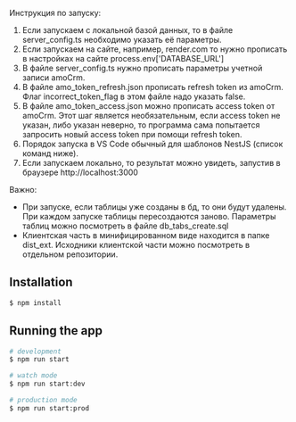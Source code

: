 
Инструкция по запуску:
1) Если запускаем с локальной базой данных, то в файле server_config.ts
необходимо указать её параметры.
2) Если запускаем на сайте, например, render.com
то нужно прописать в настройках на сайте process.env['DATABASE_URL']
3) В файле server_config.ts нужно прописать параметры учетной записи amoCrm.
4) В файле amo_token_refresh.json прописать refresh token из amoCrm. Флаг
incorrect_token_flag в этом файле надо указать false.
5) В файле amo_token_access.json можно прописать access token от amoCrm. Этот
шаг является необязательным, если access token не указан, либо указан неверно,
то программа сама попытается запросить новый access token при помощи refresh
token.
6) Порядок запуска в VS Code обычный для шаблонов NestJS (список команд ниже).
7) Если запускаем локально, то результат можно увидеть, запустив в браузере
http://localhost:3000

Важно:
- При запуске, если таблицы уже созданы в бд, то они будут удалены. При
каждом запуске таблицы пересоздаются заново. Параметры таблиц можно
посмотреть в файле db_tabs_create.sql
- Клиентская часть в минифицированном виде находится в папке dist_ext. 
Исходники клиентской части можно посмотреть в отдельном репозитории.

## Installation

```bash
$ npm install
```

## Running the app

```bash
# development
$ npm run start

# watch mode
$ npm run start:dev

# production mode
$ npm run start:prod
```
